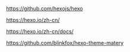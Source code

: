 https://github.com/hexojs/hexo

https://hexo.io/zh-cn/

https://hexo.io/zh-cn/docs/

https://github.com/blinkfox/hexo-theme-matery


